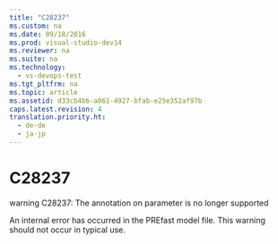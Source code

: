 ```yaml
---
title: "C28237"
ms.custom: na
ms.date: 09/18/2016
ms.prod: visual-studio-dev14
ms.reviewer: na
ms.suite: na
ms.technology: 
  - vs-devops-test
ms.tgt_pltfrm: na
ms.topic: article
ms.assetid: d33cb4b6-a061-4927-bfab-e25e352af97b
caps.latest.revision: 4
translation.priority.ht: 
  - de-de
  - ja-jp
---
```

# C28237
warning C28237: The annotation on parameter is no longer supported  
  
 An internal error has occurred in the PREfast model file. This warning should not occur in typical use.